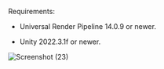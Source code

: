 Requirements:

-  Universal Render Pipeline 14.0.9 or newer.

-  Unity 2022.3.1f or newer.

![Screenshot (23)](https://github.com/cnkblgn/URP-Sample-Lens-Scope/assets/91436084/642d9475-5f6b-43f1-9c83-5337a843361a)
